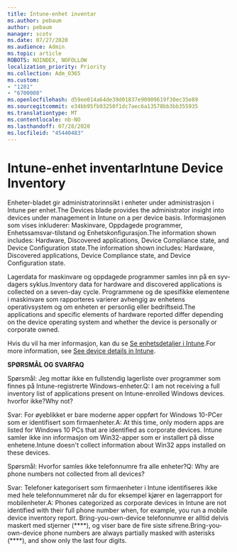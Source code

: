 ```yaml
---
title: Intune-enhet inventar
ms.author: pebaum
author: pebaum
manager: scotv
ms.date: 07/27/2020
ms.audience: Admin
ms.topic: article
ROBOTS: NOINDEX, NOFOLLOW
localization_priority: Priority
ms.collection: Adm_O365
ms.custom:
- "1281"
- "6700008"
ms.openlocfilehash: d59ee014a64de39d01837e90909619f30ec35e89
ms.sourcegitcommit: e34bb95fb93250f1dc7aec6a13578bb3bb355935
ms.translationtype: MT
ms.contentlocale: nb-NO
ms.lasthandoff: 07/28/2020
ms.locfileid: "45440483"
---
```

# <a name="intune-device-inventory"></a><span data-ttu-id="63575-102">Intune-enhet inventar</span><span class="sxs-lookup"><span data-stu-id="63575-102">Intune Device Inventory</span></span>

<span data-ttu-id="63575-103">Enheter-bladet gir administratorinnsikt i enheter under administrasjon i Intune per enhet.</span><span class="sxs-lookup"><span data-stu-id="63575-103">The Devices blade provides the administrator insight into devices under management in Intune on a per device basis.</span></span> <span data-ttu-id="63575-104">Informasjonen som vises inkluderer: Maskinvare, Oppdagede programmer, Enhetssamsvar-tilstand og Enhetskonfigurasjon.The information shown includes: Hardware, Discovered applications, Device Compliance state, and Device Configuration state.</span><span class="sxs-lookup"><span data-stu-id="63575-104">The information shown includes: Hardware, Discovered applications, Device Compliance state, and Device Configuration state.</span></span>

<span data-ttu-id="63575-105">Lagerdata for maskinvare og oppdagede programmer samles inn på en syv-dagers syklus.</span><span class="sxs-lookup"><span data-stu-id="63575-105">Inventory data for hardware and discovered applications is collected on a seven-day cycle.</span></span> <span data-ttu-id="63575-106">Programmene og de spesifikke elementene i maskinvare som rapporteres varierer avhengig av enhetens operativsystem og om enheten er personlig eller bedriftseid.</span><span class="sxs-lookup"><span data-stu-id="63575-106">The applications and specific elements of hardware reported differ depending on the device operating system and whether the device is personally or corporate owned.</span></span>

<span data-ttu-id="63575-107">Hvis du vil ha mer informasjon, kan du se [Se enhetsdetaljer i Intune](https://docs.microsoft.com/intune/device-inventory).</span><span class="sxs-lookup"><span data-stu-id="63575-107">For more information, see [See device details in Intune](https://docs.microsoft.com/intune/device-inventory).</span></span>

<span data-ttu-id="63575-108">**SPØRSMÅL OG SVAR**</span><span class="sxs-lookup"><span data-stu-id="63575-108">**FAQ**</span></span>

<span data-ttu-id="63575-109">Spørsmål: Jeg mottar ikke en fullstendig lagerliste over programmer som finnes på Intune-registrerte Windows-enheter.</span><span class="sxs-lookup"><span data-stu-id="63575-109">Q: I am not receiving a full inventory list of applications present on Intune-enrolled Windows devices.</span></span> <span data-ttu-id="63575-110">hvorfor ikke?</span><span class="sxs-lookup"><span data-stu-id="63575-110">Why not?</span></span>

<span data-ttu-id="63575-111">Svar: For øyeblikket er bare moderne apper oppført for Windows 10-PCer som er identifisert som firmaenheter.</span><span class="sxs-lookup"><span data-stu-id="63575-111">A: At this time, only modern apps are listed for Windows 10 PCs that are identified as corporate devices.</span></span> <span data-ttu-id="63575-112">Intune samler ikke inn informasjon om Win32-apper som er installert på disse enhetene.</span><span class="sxs-lookup"><span data-stu-id="63575-112">Intune doesn't collect information about Win32 apps installed on these devices.</span></span>

<span data-ttu-id="63575-113">Spørsmål: Hvorfor samles ikke telefonnumre fra alle enheter?</span><span class="sxs-lookup"><span data-stu-id="63575-113">Q: Why are phone numbers not collected from all devices?</span></span>

<span data-ttu-id="63575-114">Svar: Telefoner kategorisert som firmaenheter i Intune identifiseres ikke med hele telefonnummeret når du for eksempel kjører en lagerrapport for mobilenheter.</span><span class="sxs-lookup"><span data-stu-id="63575-114">A: Phones categorized as corporate devices in Intune are not identified with their full phone number when, for example, you run a mobile device inventory report.</span></span> <span data-ttu-id="63575-115">Bring-you-own-device telefonnumre er alltid delvis maskert med stjerner (\*\*\*\*), og viser bare de fire siste sifrene.</span><span class="sxs-lookup"><span data-stu-id="63575-115">Bring-you-own-device phone numbers are always partially masked with asterisks (\*\*\*\*), and show only the last four digits.</span></span>